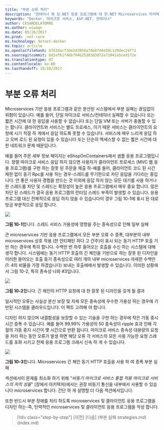 ```yaml
---
title: "부분 오류 처리"
description: "컨테이너 화 된.NET 응용 프로그램에 대 한.NET Microservices 아키텍처 | 부분 오류 처리"
keywords: "Docker, 마이크로 서비스, ASP.NET, 컨테이너"
author: CESARDELATORRE
ms.author: wiwagn
ms.date: 05/26/2017
ms.prod: .net-core
ms.technology: dotnet-docker
ms.topic: article
ms.openlocfilehash: b7d16acf3de2d395da70e8f46e59c129dec24f71
ms.sourcegitcommit: bd1ef61f4bb794b25383d3d72e71041a5ced172e
ms.translationtype: HT
ms.contentlocale: ko-KR
ms.lasthandoff: 10/18/2017
---
```

# <a name="handling-partial-failure"></a>부분 오류 처리

Microservices 기반 응용 프로그램과 같은 분산된 시스템에서 부분 실패는 끊임없이 위험이 있습니다. 예를 들어, 단일 마이크로 서비스/컨테이너 실패할 수 있습니다 또는 짧은 시간에 대 한 응답을 사용할 수 없습니다 또는 단일 VM 또는 서버가 충돌할 수 있는 합니다. 클라이언트와 서비스는 별도 프로세스, 이기 때문 서비스는 클라이언트의 요청에 시기 적절 하 게에서 응답 하도록 못할 수 있습니다. 서비스에 매우 느리게 응답 하 고 오버 로드 된 요청이 있을 수 있습니다 또는 단순히 액세스할 수 없는 짧은 시간에 대 한 네트워크 문제 때문입니다.

예를 들어 주문 세부 정보 페이지는 eShopOnContainers에서 샘플 응용 프로그램입니다. 정렬 마이크로 서비스 응답 하지 않으면 사용자가 클라이언트 프로세스 (MVC 웹 응용 프로그램)를 구현 하는 잘못 된 주문을 제출 하-예를 들어, 클라이언트 코드 된 시간 제한 없이 동기 Rpc를 사용 하는 경우-스레드를 무기한으로 차단 응답을 기다리는 중입니다. 안 좋은 사용자 경험을 만드는 것 이외에 응답 하지 않는 모든 대기를 사용 하거나 한 스레드를 차단 및 스레드는 확장성이 높은 응용 프로그램에서 매우 중요 합니다. 많은 차단 된 스레드가 결국 응용 프로그램의 런타임 스레드 부족이 발생할 수 있습니다. 응용 프로그램 대신 전체적으로 응답 하지 않을 수 있습니다이 경우 그림 10-1에 표시 된 대로 방금 부분적으로 응답 합니다.

![](./media/image1.png)

**그림 10-1**합니다. 스레드 서비스 가용성에 영향을 주는 종속성으로 인해 일부 실패

큰 microservices 기반 응용 프로그램에서 모든 부분 오류 수 증폭, 대부분의 내부 microservices 상호 작용 (한 안티패턴 하다 고 간주)이 표시 되는 동기 HTTP 호출 기반 하는 경우에 특히 합니다. 수백만 번 하루 들어오는 호출을 수신 하는 시스템에 대해 생각 합니다. 시스템에는 동기 HTTP 호출의 긴 체인을 기반으로 하는 잘못 된 디자인을 이러한 들어오는 호출 동기 종속성으로 여러 개의 내부 microservices 자세한 수백만 (1: 4의 비율을 가정 하겠습니다) 보내는 호출에에서 발생할 수 있습니다. 이러한 상황에서 그림 10-2, 특히 종속성 나와 \#3입니다.

![](./media/image2.png)

**그림 10-2**합니다. 긴 체인의 HTTP 요청에 대 한 잘못 된 디자인을 갖게 될 결과

일시적인 오류는 사실상 분산 보장 및 자체 모든 종속성에 우수한 가용성 하는 경우에 기반된 시스템을 클라우드입니다. 이 팩트 고려해 야 합니다.

디자인 하지 않으며 내결함성을 보장할 수 있는 기술을 구현 하는 경우에 작은 가동 중시 시간 증폭 수 있습니다. 예를 들어 99.99% 가용성의 50 종속성이 ripple 효과 인해 각 월의 가동 중지 시간이 몇 시간으로 반환 됩니다. 마이크로 서비스 종속성 대용량의 요청을 처리 하는 동안 오류가 발생 하면 해당 오류 각 서비스의 모든 사용 가능한 요청 스레드를 포화 시키고 전체 응용 프로그램 크래시 신속 하 게 수 있습니다.

![](./media/image3.png)

**그림 10-3**합니다. Microservices 긴 체인 동기 HTTP 호출을 사용 하 여 증폭 부분 실패

섹션에서이 문제를 최소화 하기 위해 "*비동기 마이크로 서비스 통합 적용 마이크로 서비스의 자치 성을*" (장에서 아키텍처)에서는 권장 비동기 통신을 내부에서 사용할 수 있습니다 microservices 합니다. 간단 하 게 설명할 더 다음 섹션에서입니다.

또한 반드시 부분 장애를 처리 하도록 microservices 및 클라이언트 응용 프로그램을 디자인 하는-즉, 탄력적인 microservices 및 클라이언트 응용 프로그램을 작성 합니다.


>[!div class="step-by-step"]
[이전] [다음] (부분 실패 strategies.md) (index.md)
